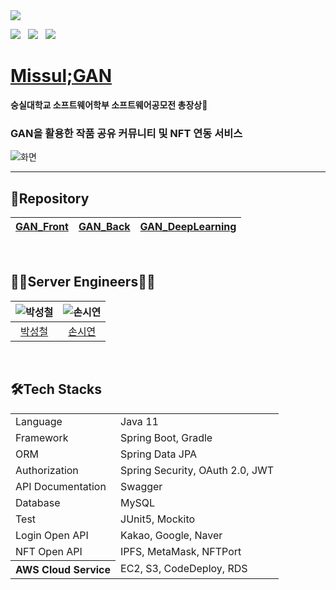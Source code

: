<img src="https://hits.seeyoufarm.com/api/count/incr/badge.svg?url=https%3A%2F%2Fgithub.com%2FMISSUL-GAN&count_bg=%2380A68F&title_bg=%233C6B50&icon=&icon_color=%23E7E7E7&title=hits&edge_flat=false"/>

<p>
  <a href="https://github.com/MISSUL-GAN/GAN_Back/actions/workflows/gradle.yml"><img src="https://github.com/MISSUL-GAN/GAN_Back/actions/workflows/gradle.yml/badge.svg"/></a> &nbsp
  <a href="https://github.com/MISSUL-GAN/GAN_Back/actions/workflows/deploy.yml"><img src="https://github.com/MISSUL-GAN/GAN_Back/actions/workflows/deploy.yml/badge.svg"/></a> &nbsp
  <img src="https://img.shields.io/website?label=test%20server&url=https://missulgan.art/"/>
</p>


# [Missul;GAN](https://github.com/MISSUL-GAN)
**숭실대학교 소프트웨어학부 소프트웨어공모전 총장상🥇**
### GAN을 활용한 작품 공유 커뮤니티 및 NFT 연동 서비스

![화면](https://user-images.githubusercontent.com/87802191/188563274-c526792f-512d-4f8a-9098-d850d041a8d8.png)

---
## 👜Repository
| [GAN_Front](https://github.com/MISSUL-GAN/GAN_Front) | [GAN_Back](https://github.com/MISSUL-GAN/GAN_Back) | [GAN_DeepLearning](https://github.com/MISSUL-GAN/GAN_DeepLearning) |
|:--------:|:--------:|:--------:|

<br>

## 👨‍💻Server Engineers👩‍💻
| ![박성철](https://user-images.githubusercontent.com/87802191/188561844-607cfb6d-cd49-422e-acc7-f8722eb404a1.png) | ![손시연](https://user-images.githubusercontent.com/87802191/188562993-51dea9fb-cc7a-4322-b2b9-729b71252bb5.png) |
|:--------:|:-------:| 
| [박성철](https://github.com/0chil) | [손시연](https://github.com/siyeonSon)  |

<br>

## 🛠Tech Stacks
<table>
	<tr><td>Language</td><td>Java 11</td></tr>
	<tr><td>Framework</td><td>Spring Boot, Gradle</td></tr>
	<tr><td>ORM</td><td>Spring Data JPA</td></tr>
	<tr><td>Authorization</td><td>Spring Security, OAuth 2.0, JWT</td></tr>
	<tr><td>API Documentation</td><td>Swagger</td></tr>
	<tr><td>Database</td><td>MySQL</td></tr>
	<tr><td>Test</td><td>JUnit5, Mockito</td></tr>
	<tr><td>Login Open API</td><td>Kakao, Google, Naver</td></tr>
  <tr><td>NFT Open API</td><td>IPFS, MetaMask, NFTPort</td></tr>
	<tr><th>AWS Cloud Service</th><td colspan="2">EC2, S3, CodeDeploy, RDS</td></tr>
</table>


